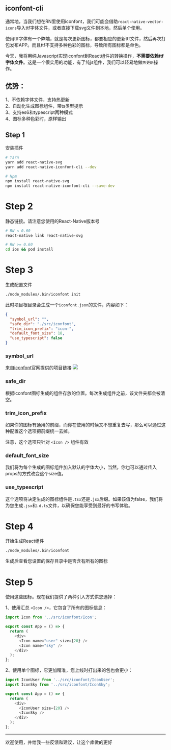 ## iconfont-cli

通常地，当我们想在RN里使用iconfont，我们可能会借助`react-native-vector-icons`导入ttf字体文件，或者直接下载svg文件到本地，然后单个使用。

使用ttf字体有一个弊端，就是每次更新图标，都要相应的更新ttf文件，然后再次打包发布APP。而且ttf不支持多种色彩的图标，导致所有图标都是单色。

今天，我将用纯Javascript实现iconfont到React组件的转换操作，**不需要依赖ttf字体文件**。这是一个很实用的功能，有了纯js组件，我们可以轻易地做`热更新`操作。

## 优势：
1、不依赖字体文件，支持热更新
<br />
2、自动化生成图标组件，带ts类型提示
<br />
3、支持es6和typescript两种模式
<br />
4、图标多种色彩时，原样输出

## Step 1
安装插件
```bash
# Yarn
yarn add react-native-svg
yarn add react-native-iconfont-cli --dev

# Npm
npm install react-native-svg
npm install react-native-iconfont-cli --save-dev
```

# Step 2
静态链接。请注意您使用的React-Native版本号
```bash
# RN < 0.60
react-native link react-native-svg

# RN >= 0.60
cd ios && pod install
```

# Step 3
生成配置文件
```bash
./node_modules/.bin/iconfont init
```
此时项目根目录会生成一个`iconfont.json`的文件，内容如下：
```json
{
  "symbol_url": "",
  "safe_dir": "./src/iconfont",
  "trim_icon_prefix": "icon-",
  "default_font_size": 18,
  "use_typescript": false
}
```
### symbol_url
来自[iconfont](http://iconfont.cn)官网提供的项目链接
![](https://github.com/fwh1990/react-native-iconfont-cli/blob/master/symbol-url.png?raw=true)

### safe_dir
根据iconfont图标生成的组件存放的位置。每次生成组件之前，该文件夹都会被清空。

### trim_icon_prefix
如果你的图标有通用的前缀，而你在使用的时候又不想重复去写，那么可以通过这种配置这个选项把前缀统一去掉。

注意，这个选项只针对 `<Icon />` 组件有效

### default_font_size
我们将为每个生成的图标组件加入默认的字体大小，当然，你也可以通过传入props的方式改变这个size值。

### use_typescript
这个选项将决定生成的图标组件是`.tsx`还是`.jsx`后缀。如果该值为false，我们将为您生成`.jsx`和`.d.ts`文件，以确保您能享受到最好的书写体验。


# Step 4
开始生成React组件
```bash
./node_modules/.bin/iconfont
```
生成后查看您设置的保存目录中是否含有所有的图标

# Step 5
使用这些图标。现在我们提供了两种引入方式供您选择：

1、使用汇总 `<Icon />`，它包含了所有的图标信息：
```typescript jsx
import Icon from '../src/iconfont/Icon';

export const App = () => {
  return (
    <div>
      <Icon name="user" size={20} />
      <Icon name="sky" />
    </div>
  );
};
```

2、使用单个图标，它更加精准，您上线时打出来的包也会更小：

```typescript jsx
import IconUser from '../src/iconfont/IconUser';
import IconSky from '../src/iconfont/IconSky';

export const App = () => {
  return (
    <div>
      <IconUser size={20} />
      <IconSky />
    </div>
  );
};
```

--------

欢迎使用，并给我一些反馈和建议，让这个库做的更好

